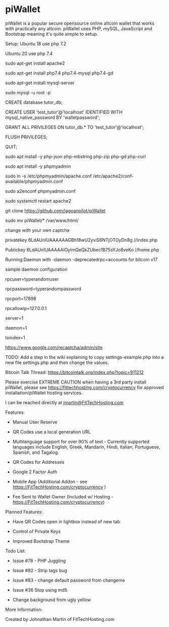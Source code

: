 piWallet
========

piWallet is a popular secure opensource online altcoin wallet that works with practically any altcoin. piWallet uses PHP, mySQL, JavaScript and Bootstrap meaning it's quite simple to setup. 

Setup: 
Ubuntu 18 use php 7.2

Ubuntu 20 use php 7.4

sudo apt-get install apache2

sudo apt-get install php7.4 php7.4-mysql php7.4-gd

sudo apt-get install mysql-server 

sudo mysql -u root -p

CREATE database tutor_db;

CREATE USER 'test_tutor'@'localhost' IDENTIFIED WITH mysql_native_password BY 'walletpassword';

GRANT ALL PRIVILEGES ON tutor_db.* TO 'test_tutor'@'localhost';

FLUSH PRIVILEGES;

QUIT;

sudo apt install -y php-json php-mbstring php-zip php-gd php-curl

sudo apt install -y phpmyadmin

sudo ln -s /etc/phpmyadmin/apache.conf /etc/apache2/conf-available/phpmyadmin.conf

sudo a2enconf phpmyadmin.conf

sudo systemctl restart apache2

git clone https://github.com/jagoanpilot/piWallet

sudo mv piWallet/* /var/www/html/

change with your own captcha

privatekey  6LdAUnIUAAAAAAGBh18wU2yviS6NTjOTOyDn8g //index.php

Publickey 6LdAUnIUAAAAAIOylmQeQkZUbec1B75sYJo8veKo //home.php

Running Daemon with -daemon -deprecatedrpc=accounts for bitcoin v17

sample daemon configuration

rpcuser=typerandomuser

rpcpassword=typerandompassword

rpcport=17898

rpcallowip=127.0.0.1

server=1

daemon=1

txindex=1

https://www.google.com/recaptcha/admin/site

TODO: Add a step in the wiki explaining to copy settings-example.php into a new file settings.php and then change the values.

Bitcoin Talk Thread: https://bitcointalk.org/index.php?topic=911212

Please exercise EXTREME CAUTION when having a 3rd party install piWallet, please see https://fittechhosting.com/cryptocurrency for approved installation/piWallet hosting services. 

I can be reached directly at jmartin@FitTechHosting.com

Features:

- Manual User Reserve

- QR Codes use a local generation URL 

- Multilanguage support for over 90% of text - Currently supported languages include English, Greek, Mandarin, Hindi, Italian, Portuguese, Spanish, and Tagalog.

- QR Codes for Addresses

- Google 2 Factor Auth

- Mobile App (Additional Addon - see https://FitTechHosting.com/cryptocurrency )

- Fee Sent to Wallet Owner (Included w/ Hosting - https://FitTechHosting.com/cryptocurrency)

Planned Features:

- Have QR Codes open in lightbox instead of new tab

- Control of Private Keys

- Improved Bootstrap Theme 

Todo List:

- Issue #78 - PHP Juggling 

- Issue #82 - Strip tags bug

- Issue #83 - change default password from changeme

- Issue #36  Stop using md5

- Change background from ugly yellow

 
More Information:

Created by Johnathan Martin of FitTechHosting.com
